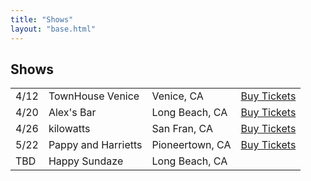 ```yaml
---
title: "Shows"
layout: "base.html"
---
```

<section class="main-section">
    <div id="show-header">
        <h1>Shows</h1>
    </div>

  <table>
    <tbody>
      <tr>
        <td class="show-date">4/12</td>
        <td>TownHouse Venice</td>
        <td>Venice, CA</td>
        <td><a href="https://dice.fm/event/bb6xom-oog-bogo-12th-apr-townhouse-venice-venice-beach-tickets" target="_blank">Buy Tickets</a></td>
      </tr>
      <tr>
        <td class="show-date">4/20</td>
        <td>Alex's Bar</td>
        <td>Long Beach, CA</td>
        <td><a href="https://dice.fm/event/k6bdo8-soundfrom-human-musik-oog-bogo-dizz-brew-20th-apr-alexs-bar-long-beach-tickets?_branch_match_id=1435385524734066703&utm_medium=partners_api&_branch_referrer=H4sIAAAAAAAAA8soKSkottLXz8nMy9ZLyUxO1UvL1S82M04yMTAwT7MwTLGvK0pNSy0qysxLj08qyi8vTi2ydc4oys9NBQBXIJgEOwAAAA%3D%3D" target="_blank">Buy Tickets</a></td>
      </tr>
      <tr>
        <td class="show-date">4/26</td>
        <td>kilowatts</td>
        <td>San Fran, CA</td>
        <td><a href="https://example.com/tickets" target="_blank">Buy Tickets</a></td>
      </tr>
      <tr>
        <td class="show-date">5/22</td>
        <td>Pappy and Harrietts</td>
        <td>Pioneertown, CA</td>
        <td><a href="https://wl.seetickets.us/event/daiistar/638335?afflky=pappyandharriets" target="_blank">Buy Tickets</a></td>
      </tr>
      <tr>
        <td class="show-date">TBD</td>
        <td>Happy Sundaze</td>
        <td>Long Beach, CA</td>
        <!-- <td><a href="https://example.com/tickets" target="_blank">Buy Tickets</a></td> -->
      </tr>
      </tbody>
    </table>    
  </div>
</section>
